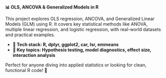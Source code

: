 **📊 OLS, ANCOVA & Generalized Models in R**

This project explores OLS regression, ANCOVA, and Generalized Linear Models (GLM) using R. It covers key statistical methods like ANOVA, multiple linear regression, and logistic regression, with real-world datasets and practical examples.

- **🔹 Tech stack: R, dplyr, ggplot2, car, lsr, emmeans**
- **🔹 Key topics: Hypothesis testing, model diagnostics, effect size, interaction analysis**

Perfect for anyone diving into applied statistics or looking for clean, functional R code! 🚀
